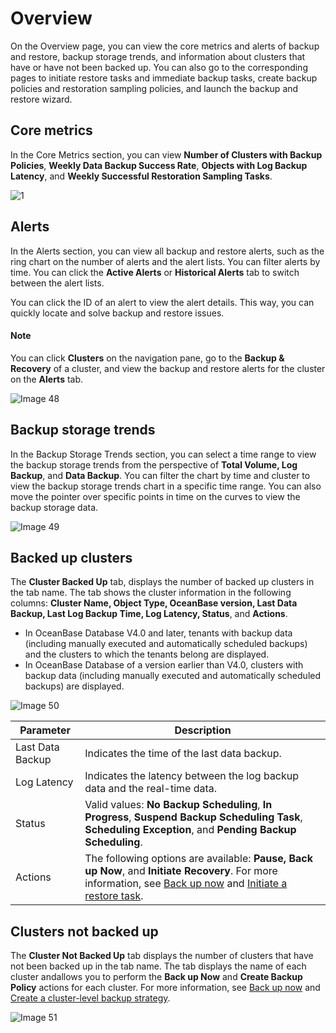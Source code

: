 # Overview

On the Overview page, you can view the core metrics and alerts of backup and restore, backup storage trends, and information about clusters that have or have not been backed up. You can also go to the corresponding pages to initiate restore tasks and immediate backup tasks, create backup policies and restoration sampling policies, and launch the backup and restore wizard. 

## Core metrics

In the Core Metrics section, you can view **Number of Clusters with Backup Policies**, **Weekly Data Backup Success Rate**, **Objects with Log Backup Latency**, and **Weekly Successful Restoration Sampling Tasks**. 

![1](https://obbusiness-private.oss-cn-shanghai.aliyuncs.com/doc/img/ocp/401/%E6%A0%B8%E5%BF%83%E6%8C%87%E6%A0%871.png)

## Alerts

In the Alerts section, you can view all backup and restore alerts, such as the ring chart on the number of alerts and the alert lists. You can filter alerts by time. You can click the **Active Alerts** or **Historical Alerts** tab to switch between the alert lists. 

You can click the ID of an alert to view the alert details. This way, you can quickly locate and solve backup and restore issues. 

<main id="notice" type='explain'>  <h4>Note</h4>  <p>You can click <b>Clusters</b> on the navigation pane,<b></b> go to the <b>Backup &amp; Recovery</b> of a cluster, and view the backup and restore alerts for the cluster on the <b>Alerts</b> tab. </p></main>

![Image 48](https://obbusiness-private.oss-cn-shanghai.aliyuncs.com/doc/img/ocp/422/backup/%E5%A4%87%E4%BB%BD%E5%91%8A%E8%AD%A6-2.png)

## Backup storage trends

In the Backup Storage Trends section, you can select a time range to view the backup storage trends from the perspective of **Total Volume, Log Backup**, and **Data Backup**. You can filter the chart by time and cluster to view the backup storage trends chart in a specific time range. You can also move the pointer over specific points in time on the curves to view the backup storage data. 

![Image 49](https://obbusiness-private.oss-cn-shanghai.aliyuncs.com/doc/img/ocp/401/%E5%A4%87%E4%BB%BD%E5%AD%98%E5%82%A8%E8%B6%8B%E5%8A%BF1.png)

## Backed up clusters

The **Cluster Backed Up** tab, displays the number of backed up clusters in the tab name. The tab shows the cluster information in the following columns: **Cluster Name, Object Type, OceanBase version, Last Data Backup, Last Log Backup Time, Log Latency, Status**, and **Actions**. 

* In OceanBase Database V4.0 and later, tenants with backup data (including manually executed and automatically scheduled backups) and the clusters to which the tenants belong are displayed. 
* In OceanBase Database of a version earlier than V4.0, clusters with backup data (including manually executed and automatically scheduled backups) are displayed. 

![Image 50](https://obbusiness-private.oss-cn-shanghai.aliyuncs.com/doc/img/ocp/401/%E5%B7%B2%E5%A4%87%E4%BB%BD%E9%9B%86%E7%BE%A41.png)

| Parameter | Description |
|-------|---|
| Last Data Backup | Indicates the time of the last data backup.  |
| Log Latency | Indicates the latency between the log backup data and the real-time data.  |
| Status | Valid values: **No Backup Scheduling**, **In Progress**, **Suspend Backup Scheduling Task**, **Scheduling Exception**, and **Pending Backup Scheduling**.  |
| Actions | The following options are available: **Pause, Back up Now**, and **Initiate Recovery**. For more information, see [Back up now](400.backup-now/100.back-up-cluster-now.md) and [Initiate a restore task](../1100.backup-and-restoration-functions/700.initiate-a-recovery-task.md).  |

## Clusters not backed up

The **Cluster Not Backed Up** tab displays the number of clusters that have not been backed up in the tab name. The tab displays the name of each cluster andallows you to perform the **Back up Now** and **Create Backup Policy** actions for each cluster. For more information, see [Back up now](400.backup-now/100.back-up-cluster-now.md) and [Create a cluster-level backup strategy](500.regular-backup/100.manage-cluster-backup-strategy/100.create-a-cluster-backup-strategy.md). 

![Image 51](https://obbusiness-private.oss-cn-shanghai.aliyuncs.com/doc/img/ocp/421/%E6%9C%AA%E5%A4%87%E4%BB%BD%E9%9B%86%E7%BE%A4.png)
